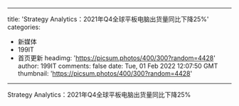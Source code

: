 
---
title: 'Strategy Analytics：2021年Q4全球平板电脑出货量同比下降25%'
categories: 
 - 新媒体
 - 199IT
 - 首页更新
headimg: 'https://picsum.photos/400/300?random=4428'
author: 199IT
comments: false
date: Tue, 01 Feb 2022 12:07:50 GMT
thumbnail: 'https://picsum.photos/400/300?random=4428'
---

<div>   
Strategy Analytics：2021年Q4全球平板电脑出货量同比下降25%  
</div>
            